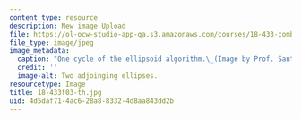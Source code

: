 ```yaml
---
content_type: resource
description: New image Upload
file: https://ol-ocw-studio-app-qa.s3.amazonaws.com/courses/18-433-combinatorial-optimization-fall-2003/4d5daf714ac628a883324d8aa843dd2b_18-433f03-th.jpg
file_type: image/jpeg
image_metadata:
  caption: "One cycle of the ellipsoid algorithm.\_(Image by Prof. Santosh Vempala.)"
  credit: ''
  image-alt: Two adjoinging ellipses.
resourcetype: Image
title: 18-433f03-th.jpg
uid: 4d5daf71-4ac6-28a8-8332-4d8aa843dd2b
---
```

